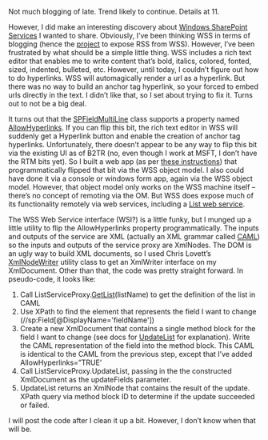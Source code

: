 Not much blogging of late. Trend likely to continue. Details at 11.

However, I did make an interesting discovery about [Windows SharePoint
Services](http://www.microsoft.com/windowsserver2003/technologies/sharepoint/default.mspx)
I wanted to share. Obviously, I’ve been thinking WSS in terms of
blogging (hence the [project](prj_sharepointsynd.aspx) to expose RSS
from WSS). However, I’ve been frustrated by what should be a simple
little thing. WSS includes a rich text editor that enables me to write
content that’s bold, italics, colored, fonted, sized, indented,
bulleted, etc. However, until today, I couldn’t figure out how to do
hyperlinks. WSS will automagically render a url as a hyperlink. But
there was no way to build an anchor tag hyperlink, so your forced to
embed urls directly in the text. I didn’t like that, so I set about
trying to fix it. Turns out to not be a big deal.

It turns out that the
[SPFieldMultiLine](http://msdn.microsoft.com/library/en-us/spptsdk/html/tscSPFieldMultiLineText.asp)
class supports a property named
[AllowHyperlinks](http://msdn.microsoft.com/library/en-us/spptsdk/html/tspSPFieldMultiLineTextAllowHyperlink.asp).
If you can flip this bit, the rich text editor in WSS will suddenly get
a Hyperlink button and enable the creation of anchor tag hyperlinks.
Unfortunately, there doesn’t appear to be any way to flip this bit via
the existing UI as of B2TR (no, even though I work at MSFT, I don’t have
the RTM bits yet). So I built a web app (as per [these
instructions](http://msdn.microsoft.com/library/en-us/spptsdk/html/tsovVSNETIntro.asp))
that programmatically flipped that bit via the WSS object model. I also
could have done it via a console or windows form app, again via the WSS
object model. However, that object model only works on the WSS machine
itself – there’s no concept of remoting via the OM. But WSS does expose
much of its functionality remotely via web services, including a [List
web
service](http://msdn.microsoft.com/library/en-us/spptsdk/html/soapcLists.asp).

The WSS Web Service interface (WSI?) is a little funky, but I munged up
a little utility to flip the AllowHyperlinks property programmatically.
The inputs and outputs of the service are XML (actually an XML grammar
called
[CAML](http://msdn.microsoft.com/library/en-us/spptsdk/html/SPPTWSSCAML.asp))
so the inputs and outputs of the service proxy are XmlNodes. The DOM is
an ugly way to build XML documents, so I used Chris Lovett’s
[XmlNodeWriter](http://gotdotnet.com/Community/UserSamples/Details.aspx?SampleGuid=8F9DE8A7-FEC9-48E1-91C5-1FC569CDE11C)
utility class to get an XmlWriter interface on my XmlDocument. Other
than that, the code was pretty straight forward. In pseudo-code, it
looks like:

1.  Call
    ListServiceProxy.[GetList](http://msdn.microsoft.com/library/en-us/spptsdk/html/soapmListsGetList.asp)(listName)
    to get the definition of the list in CAML
2.  Use XPath to find the element that represents the field I want to
    change (//sp:Field[@DisplayName='fieldName'])
3.  Create a new XmlDocument that contains a single method block for the
    field I want to change (see docs for
    [UpdateList](http://msdn.microsoft.com/library/en-us/spptsdk/html/soapmListsUpdateList.asp)
    for explanation). Write the CAML representation of the field into
    the method block. This CAML is identical to the CAML from the
    previous step, except that I’ve added AllowHyperlinks=”TRUE’
4.  Call ListServiceProxy.UpdateList, passing in the the constructed
    XmlDocument as the updateFields parameter.
5.  UpdateList returns an XmlNode that contains the result of the
    update. XPath query via method block ID to determine if the update
    succeeded or failed.

I will post the code after I clean it up a bit. However, I don’t know
when that will be.
